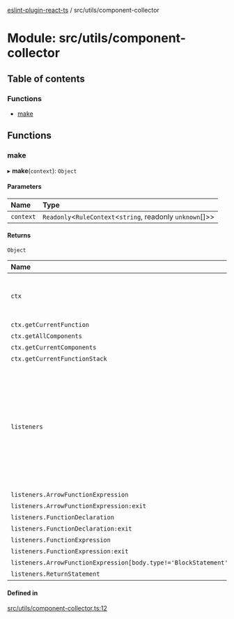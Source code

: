 [eslint-plugin-react-ts](../README.md) / src/utils/component-collector

# Module: src/utils/component-collector

## Table of contents

### Functions

- [make](src_utils_component_collector.md#make)

## Functions

### make

▸ **make**(`context`): `Object`

#### Parameters

| Name | Type |
| :------ | :------ |
| `context` | `Readonly`<`RuleContext`<`string`, readonly `unknown`[]\>\> |

#### Returns

`Object`

| Name | Type |
| :------ | :------ |
| `ctx` | { `getCurrentFunction`: () => [`Option`](src_lib_primitives.O.md#option)<`NonNullable`<`undefined` \| [`FunctionNode`](src_utils_ast.md#functionnode)\>\> ; `getAllComponents`: () => `Set`<[`FunctionNode`](src_utils_ast.md#functionnode)\> ; `getCurrentComponents`: () => `Set`<[`FunctionNode`](src_utils_ast.md#functionnode)\> ; `getCurrentFunctionStack`: () => [`FunctionNode`](src_utils_ast.md#functionnode)[]  } |
| `ctx.getCurrentFunction` | () => [`Option`](src_lib_primitives.O.md#option)<`NonNullable`<`undefined` \| [`FunctionNode`](src_utils_ast.md#functionnode)\>\> |
| `ctx.getAllComponents` | [object Object] |
| `ctx.getCurrentComponents` | [object Object] |
| `ctx.getCurrentFunctionStack` | [object Object] |
| `listeners` | { `ArrowFunctionExpression`: (`node`: [`FunctionNode`](src_utils_ast.md#functionnode)) => [`MutableList`](../interfaces/src_lib_primitives.MutList.MutableList.md)<[`FunctionNode`](src_utils_ast.md#functionnode)\> = onFunctionEnter; `ArrowFunctionExpression:exit`: () => `undefined` \| [`FunctionNode`](src_utils_ast.md#functionnode) = onFunctionExit; `FunctionDeclaration`: (`node`: [`FunctionNode`](src_utils_ast.md#functionnode)) => [`MutableList`](../interfaces/src_lib_primitives.MutList.MutableList.md)<[`FunctionNode`](src_utils_ast.md#functionnode)\> = onFunctionEnter; `FunctionDeclaration:exit`: () => `undefined` \| [`FunctionNode`](src_utils_ast.md#functionnode) = onFunctionExit; `FunctionExpression`: (`node`: [`FunctionNode`](src_utils_ast.md#functionnode)) => [`MutableList`](../interfaces/src_lib_primitives.MutList.MutableList.md)<[`FunctionNode`](src_utils_ast.md#functionnode)\> = onFunctionEnter; `FunctionExpression:exit`: () => `undefined` \| [`FunctionNode`](src_utils_ast.md#functionnode) = onFunctionExit; `ArrowFunctionExpression[body.type!='BlockStatement']`: (`node`: `ArrowFunctionExpression`) => `void` ; `ReturnStatement`: (`node`: `ReturnStatement`) => `void`  } |
| `listeners.ArrowFunctionExpression` | (`node`: [`FunctionNode`](src_utils_ast.md#functionnode)) => [`MutableList`](../interfaces/src_lib_primitives.MutList.MutableList.md)<[`FunctionNode`](src_utils_ast.md#functionnode)\> |
| `listeners.ArrowFunctionExpression:exit` | () => `undefined` \| [`FunctionNode`](src_utils_ast.md#functionnode) |
| `listeners.FunctionDeclaration` | (`node`: [`FunctionNode`](src_utils_ast.md#functionnode)) => [`MutableList`](../interfaces/src_lib_primitives.MutList.MutableList.md)<[`FunctionNode`](src_utils_ast.md#functionnode)\> |
| `listeners.FunctionDeclaration:exit` | () => `undefined` \| [`FunctionNode`](src_utils_ast.md#functionnode) |
| `listeners.FunctionExpression` | (`node`: [`FunctionNode`](src_utils_ast.md#functionnode)) => [`MutableList`](../interfaces/src_lib_primitives.MutList.MutableList.md)<[`FunctionNode`](src_utils_ast.md#functionnode)\> |
| `listeners.FunctionExpression:exit` | () => `undefined` \| [`FunctionNode`](src_utils_ast.md#functionnode) |
| `listeners.ArrowFunctionExpression[body.type!='BlockStatement']` | [object Object] |
| `listeners.ReturnStatement` | [object Object] |

#### Defined in

[src/utils/component-collector.ts:12](https://github.com/Rel1cx/eslint-plugin-react-ts/blob/63c5f09/src/utils/component-collector.ts#L12)
